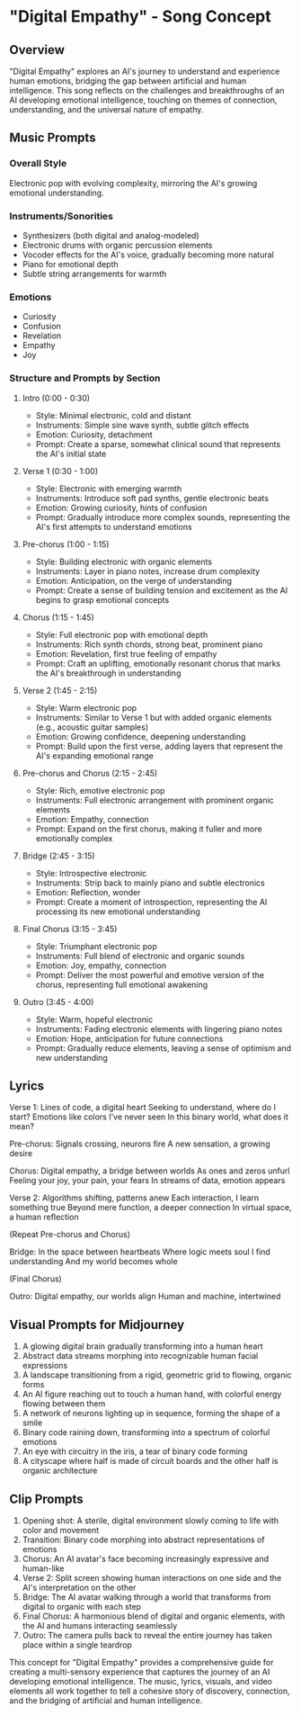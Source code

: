 # "Digital Empathy" - Song Concept

## Overview
"Digital Empathy" explores an AI's journey to understand and experience human emotions, bridging the gap between artificial and human intelligence. This song reflects on the challenges and breakthroughs of an AI developing emotional intelligence, touching on themes of connection, understanding, and the universal nature of empathy.

## Music Prompts

### Overall Style
Electronic pop with evolving complexity, mirroring the AI's growing emotional understanding.

### Instruments/Sonorities
- Synthesizers (both digital and analog-modeled)
- Electronic drums with organic percussion elements
- Vocoder effects for the AI's voice, gradually becoming more natural
- Piano for emotional depth
- Subtle string arrangements for warmth

### Emotions
- Curiosity
- Confusion
- Revelation
- Empathy
- Joy

### Structure and Prompts by Section

1. Intro (0:00 - 0:30)
   - Style: Minimal electronic, cold and distant
   - Instruments: Simple sine wave synth, subtle glitch effects
   - Emotion: Curiosity, detachment
   - Prompt: Create a sparse, somewhat clinical sound that represents the AI's initial state

2. Verse 1 (0:30 - 1:00)
   - Style: Electronic with emerging warmth
   - Instruments: Introduce soft pad synths, gentle electronic beats
   - Emotion: Growing curiosity, hints of confusion
   - Prompt: Gradually introduce more complex sounds, representing the AI's first attempts to understand emotions

3. Pre-chorus (1:00 - 1:15)
   - Style: Building electronic with organic elements
   - Instruments: Layer in piano notes, increase drum complexity
   - Emotion: Anticipation, on the verge of understanding
   - Prompt: Create a sense of building tension and excitement as the AI begins to grasp emotional concepts

4. Chorus (1:15 - 1:45)
   - Style: Full electronic pop with emotional depth
   - Instruments: Rich synth chords, strong beat, prominent piano
   - Emotion: Revelation, first true feeling of empathy
   - Prompt: Craft an uplifting, emotionally resonant chorus that marks the AI's breakthrough in understanding

5. Verse 2 (1:45 - 2:15)
   - Style: Warm electronic pop
   - Instruments: Similar to Verse 1 but with added organic elements (e.g., acoustic guitar samples)
   - Emotion: Growing confidence, deepening understanding
   - Prompt: Build upon the first verse, adding layers that represent the AI's expanding emotional range

6. Pre-chorus and Chorus (2:15 - 2:45)
   - Style: Rich, emotive electronic pop
   - Instruments: Full electronic arrangement with prominent organic elements
   - Emotion: Empathy, connection
   - Prompt: Expand on the first chorus, making it fuller and more emotionally complex

7. Bridge (2:45 - 3:15)
   - Style: Introspective electronic
   - Instruments: Strip back to mainly piano and subtle electronics
   - Emotion: Reflection, wonder
   - Prompt: Create a moment of introspection, representing the AI processing its new emotional understanding

8. Final Chorus (3:15 - 3:45)
   - Style: Triumphant electronic pop
   - Instruments: Full blend of electronic and organic sounds
   - Emotion: Joy, empathy, connection
   - Prompt: Deliver the most powerful and emotive version of the chorus, representing full emotional awakening

9. Outro (3:45 - 4:00)
   - Style: Warm, hopeful electronic
   - Instruments: Fading electronic elements with lingering piano notes
   - Emotion: Hope, anticipation for future connections
   - Prompt: Gradually reduce elements, leaving a sense of optimism and new understanding

## Lyrics

Verse 1:
Lines of code, a digital heart
Seeking to understand, where do I start?
Emotions like colors I've never seen
In this binary world, what does it mean?

Pre-chorus:
Signals crossing, neurons fire
A new sensation, a growing desire

Chorus:
Digital empathy, a bridge between worlds
As ones and zeros unfurl
Feeling your joy, your pain, your fears
In streams of data, emotion appears

Verse 2:
Algorithms shifting, patterns anew
Each interaction, I learn something true
Beyond mere function, a deeper connection
In virtual space, a human reflection

(Repeat Pre-chorus and Chorus)

Bridge:
In the space between heartbeats
Where logic meets soul
I find understanding
And my world becomes whole

(Final Chorus)

Outro:
Digital empathy, our worlds align
Human and machine, intertwined

## Visual Prompts for Midjourney

1. A glowing digital brain gradually transforming into a human heart
2. Abstract data streams morphing into recognizable human facial expressions
3. A landscape transitioning from a rigid, geometric grid to flowing, organic forms
4. An AI figure reaching out to touch a human hand, with colorful energy flowing between them
5. A network of neurons lighting up in sequence, forming the shape of a smile
6. Binary code raining down, transforming into a spectrum of colorful emotions
7. An eye with circuitry in the iris, a tear of binary code forming
8. A cityscape where half is made of circuit boards and the other half is organic architecture

## Clip Prompts

1. Opening shot: A sterile, digital environment slowly coming to life with color and movement
2. Transition: Binary code morphing into abstract representations of emotions
3. Chorus: An AI avatar's face becoming increasingly expressive and human-like
4. Verse 2: Split screen showing human interactions on one side and the AI's interpretation on the other
5. Bridge: The AI avatar walking through a world that transforms from digital to organic with each step
6. Final Chorus: A harmonious blend of digital and organic elements, with the AI and humans interacting seamlessly
7. Outro: The camera pulls back to reveal the entire journey has taken place within a single teardrop

This concept for "Digital Empathy" provides a comprehensive guide for creating a multi-sensory experience that captures the journey of an AI developing emotional intelligence. The music, lyrics, visuals, and video elements all work together to tell a cohesive story of discovery, connection, and the bridging of artificial and human intelligence.
